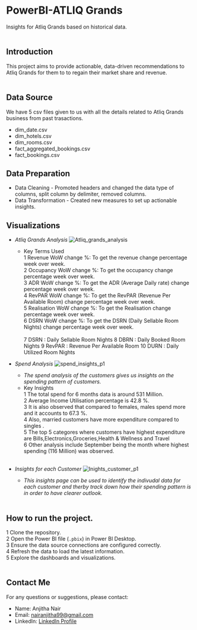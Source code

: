 # PowerBI-ATLIQ Grands
Insights for Atliq Grands based on historical data.<br/><br/>
## Introduction
This project aims to provide actionable, data-driven recommendations to Atliq Grands for them to to regain their market share and revenue.<br/><br/>
## Data Source
We have 5 csv files given to us with all the details related to Atliq Grands business from past trasactions.<br/>
* dim_date.csv
* dim_hotels.csv <br/>
* dim_rooms.csv <br/>
* fact_aggregated_bookings.csv <br/>
* fact_bookings.csv <br/>
## Data Preparation
* Data Cleaning - Promoted headers and changed the data type of columns, split column by delimiter, removed columns.
* Data Transformation - Created new measures to set up actionable insights.</br>
## Visualizations 
+ _Atliq Grands Analysis_
![Atliq_grands_analysis](https://github.com/user-attachments/assets/48301fd1-1313-4de6-9b0b-4f98981f996a)
  - Key Terms Used<br/>
  1 Revenue WoW change %: To get the revenue change percentage week over week.<br/>
  2 Occupancy WoW change %: To get the occupancy change percentage week over week.<br/>
  3 ADR WoW change %: To get the ADR (Average Daily rate) change percentage week over week.<br/>
  4 RevPAR WoW change %: To get the RevPAR (Revenue Per Available Room) change percentage week over week.<br/>
  5 Realisation WoW change %: To get the Realisation change percentage week over week.<br/>
  6 DSRN WoW change %: To get the DSRN (Daily Sellable Room Nights) change percentage week over week. <br/><br/>
  7 DSRN : Daily Sellable Room Nights
  8 DBRN : Daily Booked Room Nights
  9 RevPAR : Revenue Per Available Room
  10 DURN : Daily Utilized Room Nights
+ _Spend Analysis_
![spend_insights_p1](https://github.com/user-attachments/assets/e701f0a9-1a4f-4fdd-aa4a-ffaa716f7e69)
  - _The spend analysis of the customers gives us insights on the spending pattern of customers._<br/>
  - Key Insights<br/>
  1 The total spend for 6 months data is around 531 Million.<br/>
  2 Average Income Utilisation percentage is 42.8 %.<br/>
  3 It is also observed that compared to females, males spend more and it accounts to 67.3 %.<br/>
  4 Also, married customers have more expenditure compared to singles .<br/>
  5 The top 5 categores where customers have highest expenditure are Bills,Electronics,Groceries,Health & Wellness and Travel<br/>
  6 Other analysis include September being the month where highest spending (116 Million) was observed.<br/><br/>

+ _Insights for each Customer_
![Inights_customer_p1](https://github.com/user-attachments/assets/2b9368ad-036a-4597-a7d1-fe0bf227d7bb)
  - _This insights page can be used to identify the indivudal data for each customer and therby track down how their spending pattern is in order to have clearer outlook._<br/><br/>

## How to run the project.
1 Clone the repository.<br/>
2 Open the Power BI file (`.pbix`) in Power BI Desktop.<br/>
3 Ensure the data source connections are configured correctly.<br/>
4 Refresh the data to load the latest information.<br/>
5 Explore the dashboards and visualizations.<br/><br/>

## Contact Me
For any questions or suggestions, please contact:
- Name: Anjitha Nair
- Email: nairanjitha99@gmail.com
- LinkedIn: [LinkedIn Profile](https://www.linkedin.com/in/anjithanair12/)



